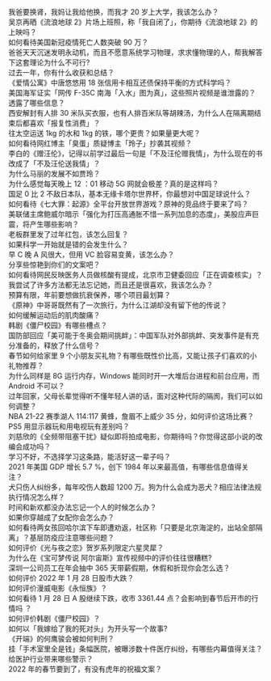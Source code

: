我爸要换肾，我妈让我给他换，而我才 20 岁上大学，我该怎么办？  
吴京再晒《流浪地球 2》片场上班照，称「我自闭了」，你期待《流浪地球 2》的上映吗？  
如何看待美国新冠疫情死亡人数突破 90 万？  
爸爸天天沉迷发明永动机，而且不愿意系统学习物理，求求懂物理的人，帮我解答下这套理论为什么不可行?  
过去一年，你有什么收获和总结？  
《爱情公寓》中唐悠悠用 18 张信用卡相互还债保持平衡的方式科学吗？  
美国海军证实「网传 F-35C 南海「入水」图为真」，这些照片视频是谁泄露的？透露了哪些信息？  
西安解封有人排 30 米队买衣服，也有人排百米队等胡辣汤，为什么人在隔离期结束后都喜欢「报复性消费」？  
往太空运送 1kg 的水和 1kg 的铁，哪个更贵？如果量更大呢？  
如何看待网红博主「臭蛋」质疑博主「玲子」抄袭其视频？  
李白的《赠汪伦》，记得以前学过最后一句是「不及汪伦赠我情」，为什么现在的书改成了「不及汪伦送我情」？  
为什么马丽的发展不如贾玲？  
为什么感觉每天晚上 12 ：01 移动 5G 网就会极差？真的是这样吗？  
国足 0 比 2 不敌日本队，基本无缘卡塔尔世界杯，你最想对中国足球说什么？  
如何看待《七大罪：起源》全平台开放世界游戏？原神的竞品终于要来了吗？  
美联储主席鲍威尔暗示「强化为打压高通胀不惜一系列加息的态度」，美股应声巨震，将产生哪些影响？  
老板群里发了过年红包，该怎么回复？  
如果科学一开始就是错的会发生什么？  
早 C 晚 A 风很大，但用 VC 脸容易变黄，该怎么办？  
分享些惊艳到你们的文案吧？  
如何看待网民反映医务人员做核酸有提成，北京市卫健委回应「正在调查核实」？  
我尝试了许多方法都无法忘记她，而且还是很喜欢，我该怎么办？  
预算有限，年前要想做抗衰保养，哪个项目最划算？  
《原神》中哥哥既然有了一次旅行，为什么江湖却没有留下他的传说？  
如何缓解运动后的肌肉酸痛？  
韩剧《僵尸校园》有哪些槽点？  
国防部回应「美可能于冬奥会期间挑衅」：中国军队对外部挑衅、突发事件是有充分准备的，释放了什么信号？  
春节如何给家里 9 个小朋友买礼物？有哪些既性价比高，又能让孩子们喜欢的小礼物推荐？  
为什么同样是 8G 运行内存，Windows 能同时开一大堆后台进程和前台应用，而 Android 不可以？  
过年回家，父母长辈觉得听不懂年轻人讲的话，面对这种代际的隔阂，我们可以如何调整？  
NBA 21-22 赛季湖人 114:117 黄蜂，詹眉不上威少 35 分，如何评价这场比赛？  
PS5 用显示器玩和用电视玩有差别吗？  
刘慈欣的《全频带阻塞干扰》疑似即将拍成电影，你期待吗？你觉得这部小说的改编会成功吗？  
学习不好，不选择学习这条路，能活好这一辈子吗？  
2021 年美国 GDP 增长 5.7 %，创下 1984 年以来最高值，有哪些信息值得关注？  
犬只伤人纠纷多，每年咬伤人数超 1200 万。狗为什么会成为恶犬？相应法律法规执行情况怎么样？  
时间和新欢都没办法忘记一个人的时候怎么办？  
如果你穿越成了女配你会怎么办？  
如何看待两女孩回哈尔滨下车即遭劝返，社区称「只要是北京海淀的，出站全部隔离」？基层防疫应注意哪些问题？  
如何评价《光与夜之恋》贺岁系列限定六星灵犀？  
为什么在《宝可梦传说 阿尔宙斯》宣传视频中的评价往往很糟糕?  
深圳一公司员工在年会抽中 365 天带薪假期，休假和折现你会怎么选？  
如何评价 2022 年 1 月 28 日股市大跌？  
如何评价漫威电影《永恒族》？  
如何看待 1 月 28 日 A 股继续下跌，收市 3361.44 点？会影响到春节后开市的行情吗 ？  
如何评价韩剧《僵尸校园》？  
如何以「我嫁给了我的死对头」为开头写一个故事?  
《开端》的何鹰骏会被如何判刑？  
挂「手术室里全是钱」条幅医院，被曝涉数十件医疗纠纷，有哪些内幕值得关注？给医护行业带来哪些警示？  
2022 年的春节要到了，有没有虎年的祝福文案？  
